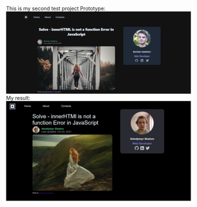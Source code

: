 This is my second test project
Prototype:
![Image alt](https://github.com/Koringen/blog-example/blob/master/Maket.png)
My result:
![Image alt](https://github.com/Koringen/blog-example/blob/master/page.png)
